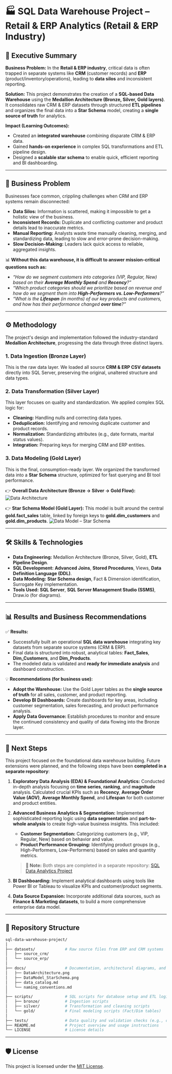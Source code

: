 # 🏭 SQL Data Warehouse Project – Retail & ERP Analytics (Retail & ERP Industry)

## 📌 Executive Summary

**Business Problem:**
In the **Retail & ERP industry**, critical data is often trapped in separate systems like **CRM** (customer records) and **ERP** (product/inventory/operations), leading to **data silos** and inconsistent reporting.

**Solution:**
This project demonstrates the creation of a **SQL-based Data Warehouse** using the **Medallion Architecture (Bronze, Silver, Gold layers)**. It consolidates raw CRM & ERP datasets through structured **ETL pipelines** and organizes the final data into a **Star Schema** model, creating a **single source of truth** for analytics.

**Impact (Learning Outcomes):**

* Created an **integrated warehouse** combining disparate CRM & ERP data.
* Gained **hands-on experience** in complex SQL transformations and ETL pipeline design.
* Designed a **scalable star schema** to enable quick, efficient reporting and BI dashboarding.

---

## 🔎 Business Problem

Businesses face common, crippling challenges when CRM and ERP systems remain disconnected:

* **Data Silos:** Information is scattered, making it impossible to get a holistic view of the business.
* **Inconsistent Records:** Duplicate and conflicting customer and product details lead to inaccurate metrics.
* **Manual Reporting:** Analysts waste time manually cleaning, merging, and standardizing data, leading to slow and error-prone decision-making.
* **Slow Decision-Making:** Leaders lack quick access to reliable, aggregated insights.

📊 **Without this data warehouse, it is difficult to answer mission-critical questions such as:**

* *“How do we segment customers into categories (VIP, Regular, New) based on their **Average Monthly Spend** and **Recency**?”*
* *“Which product categories should we prioritize based on revenue and how do we segment them into **High-Performers vs. Low-Performers**?”*
* *“What is the **Lifespan** (in months) of our key products and customers, and how has their performance changed **over time**?”*

---

## ⚙️ Methodology

The project's design and implementation followed the industry-standard **Medallion Architecture**, progressing the data through three distinct layers.

### 1. Data Ingestion (Bronze Layer)
This is the raw data layer. We loaded all source **CRM & ERP CSV datasets** directly into SQL Server, preserving the original, unaltered structure and data types.

### 2. Data Transformation (Silver Layer)
This layer focuses on quality and standardization. We applied complex SQL logic for:
* **Cleaning:** Handling nulls and correcting data types.
* **Deduplication:** Identifying and removing duplicate customer and product records.
* **Normalization:** Standardizing attributes (e.g., date formats, marital status values).
* **Integration:** Preparing keys for merging CRM and ERP entities.

### 3. Data Modeling (Gold Layer)
This is the final, consumption-ready layer. We organized the transformed data into a **Star Schema** structure, optimized for fast querying and BI tool performance.

👉 **Overall Data Architecture (Bronze → Silver → Gold Flow):**
![Data Architecture](docs/DataArchitecture.png)

👉 **Star Schema Model (Gold Layer):**
This model is built around the central **gold.fact\_sales** table, linked by foreign keys to **gold.dim\_customers** and **gold.dim\_products**.
![Data Model – Star Schema](docs/DataModel_StarSchema.png)

---

## 🛠️ Skills & Technologies

* **Data Engineering:** Medallion Architecture (Bronze, Silver, Gold), **ETL Pipeline Design**.
* **SQL Development:** **Advanced Joins**, **Stored Procedures**, Views, **Data Definition Language (DDL)**.
* **Data Modeling:** **Star Schema design**, Fact & Dimension identification, Surrogate Key implementation.
* **Tools Used:** **SQL Server**, **SQL Server Management Studio (SSMS)**, Draw.io (for diagrams).

---

## 📊 Results and Business Recommendations

✅ **Results:**

* Successfully built an operational **SQL data warehouse** integrating key datasets from separate source systems (CRM & ERP).
* Final data is structured into robust, analytical tables: **Fact\_Sales**, **Dim\_Customers**, and **Dim\_Products**.
* The modeled data is validated and **ready for immediate analysis** and dashboard construction.

💡 **Recommendations (for business use):**

* **Adopt the Warehouse:** Use the Gold Layer tables as the **single source of truth** for all sales, customer, and product reporting.
* **Develop BI Dashboards:** Create dashboards for key areas, including customer segmentation, sales forecasting, and product performance analysis.
* **Apply Data Governance:** Establish procedures to monitor and ensure the continued consistency and quality of data flowing into the Bronze layer.

---

## 🔮 Next Steps

This project focused on the foundational data warehouse building. Future extensions were planned, and the following steps have been **completed in a separate repository**:  

1. **Exploratory Data Analysis (EDA) & Foundational Analytics:** Conducted in-depth analysis focusing on **time series**, **ranking**, and **magnitude** analysis. Calculated crucial KPIs such as **Recency**, **Average Order Value (AOV)**, **Average Monthly Spend**, and **Lifespan** for both customer and product entities.  

2. **Advanced Business Analytics & Segmentation:** Implemented sophisticated reporting logic using **data segmentation** and **part-to-whole analysis** to create high-value business insights. This included:  
   * **Customer Segmentation:** Categorizing customers (e.g., VIP, Regular, New) based on behavior and value.  
   * **Product Performance Grouping:** Identifying product groups (e.g., High-Performers, Low-Performers) based on sales and quantity metrics.  

   > **🔗 Note:** Both steps are completed in a separate repository: [SQL Data Analytics Project](https://github.com/PranavAdhau/sql-data-analytics-project)

3. **BI Dashboarding:** Implement analytical dashboards using tools like Power BI or Tableau to visualize KPIs and customer/product segments.  

4. **Data Source Expansion:** Incorporate additional data sources, such as **Finance & Marketing datasets**, to build a more comprehensive enterprise data model.

---

## 📂 Repository Structure
``` bash
sql-data-warehouse-project/
│
├── datasets/             # Raw source files from ERP and CRM systems
│   ├── source_crm/       
│   └── source_erp/       
│
├── docs/                 # Documentation, architectural diagrams, and metadata
│   ├── DataArchitecture.png
│   ├── DataModel_StarSchema.png
│   ├── data_catalog.md
│   └── naming_conventions.md
│
├── scripts/              # SQL scripts for database setup and ETL logic
│   ├── bronze/           # Ingestion scripts
│   ├── silver/           # Transformation and cleaning scripts
│   └── gold/             # Final modeling scripts (Fact/Dim tables)
│
├── tests/                # Data quality and validation checks (e.g., dbt tests)
├── README.md             # Project overview and usage instructions
└── LICENSE               # License details
```

---

## 🛡️ License

This project is licensed under the [MIT License](LICENSE).
